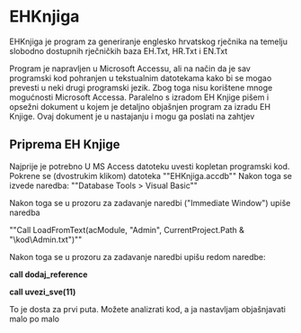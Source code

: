 # EHKnjiga
EHKnjiga je program za generiranje englesko hrvatskog rječnika na temelju slobodno dostupnih rječničkih baza EH.Txt, HR.Txt i EN.Txt

Program je napravljen u Microsoft Accessu, ali na način da je sav programski kod pohranjen u tekstualnim datotekama kako bi se mogao prevesti u neki drugi programski jezik. Zbog toga nisu korištene mnoge mogućnosti Microsoft Accessa. Paralelno s izradom EH Knjige pišem i opsežni dokument u kojem je detaljno objašnjen program za izradu EH Knjige. Ovaj dokument je u nastajanju i mogu ga poslati na zahtjev

## Priprema EH Knjige
Najprije je potrebno U MS Access datoteku uvesti kopletan programski kod. Pokrene se (dvostrukim klikom) datoteka ""EHKnjiga.accdb"" 
Nakon toga se izvede naredba: ""Database Tools > Visual Basic""

Nakon toga se u prozoru za zadavanje naredbi ("Immediate Window") upiše naredba 

""Call LoadFromText(acModule, "Admin", CurrentProject.Path & "\kod\Admin.txt")""

Nakon toga se u prozoru za zadavanje naredbi upišu redom naredbe:

**call dodaj_reference**

**call uvezi_sve(11)**

To je dosta za prvi puta. Možete analizrati kod, a ja nastavljam objašnjavati malo po malo



